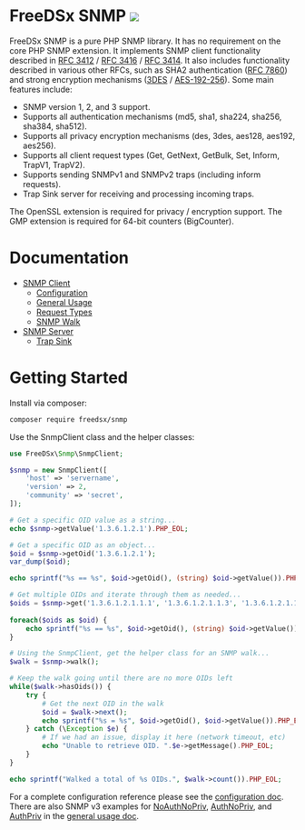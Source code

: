 # FreeDSx SNMP ![](https://github.com/FreeDSx/SNMP/workflows/Build/badge.svg)
FreeDSx SNMP is a pure PHP SNMP library. It has no requirement on the core PHP SNMP extension. It implements SNMP
client functionality described in [RFC 3412](https://tools.ietf.org/html/rfc3412) / [RFC 3416](https://tools.ietf.org/html/rfc3416) / [RFC 3414](https://tools.ietf.org/html/rfc3414).
It also includes functionality described in various other RFCs, such as SHA2 authentication ([RFC 7860](https://tools.ietf.org/html/rfc7860)) and strong encryption
mechanisms ([3DES](https://tools.ietf.org/html/draft-reeder-snmpv3-usm-3desede-00) / [AES-192-256](https://tools.ietf.org/html/draft-blumenthal-aes-usm-04)).
Some main features include:

* SNMP version 1, 2, and 3 support.
* Supports all authentication mechanisms (md5, sha1, sha224, sha256, sha384, sha512).
* Supports all privacy encryption mechanisms (des, 3des, aes128, aes192, aes256).
* Supports all client request types (Get, GetNext, GetBulk, Set, Inform, TrapV1, TrapV2).
* Supports sending SNMPv1 and SNMPv2 traps (including inform requests).
* Trap Sink server for receiving and processing incoming traps.

The OpenSSL extension is required for privacy / encryption support. The GMP extension is required for 64-bit counters (BigCounter).

# Documentation

* [SNMP Client](/docs/Client)
  * [Configuration](/docs/Client/Configuration.md)
  * [General Usage](/docs/Client/General-Usage.md)
  * [Request Types](/docs/Client/Request-Types.md)
  * [SNMP Walk](/docs/Client/SNMP-Walk.md)
* [SNMP Server](/docs/Server)
  * [Trap Sink](/docs/Server/Trap-Sink.md)

# Getting Started

Install via composer:

```bash
composer require freedsx/snmp
```

Use the SnmpClient class and the helper classes:

```php
use FreeDSx\Snmp\SnmpClient;

$snmp = new SnmpClient([
    'host' => 'servername',
    'version' => 2,
    'community' => 'secret',
]);

# Get a specific OID value as a string...
echo $snmp->getValue('1.3.6.1.2.1').PHP_EOL;

# Get a specific OID as an object...
$oid = $snmp->getOid('1.3.6.1.2.1');
var_dump($oid);

echo sprintf("%s == %s", $oid->getOid(), (string) $oid->getValue()).PHP_EOL;

# Get multiple OIDs and iterate through them as needed...
$oids = $snmp->get('1.3.6.1.2.1.1.1', '1.3.6.1.2.1.1.3', '1.3.6.1.2.1.1.5');
 
foreach($oids as $oid) {
    echo sprintf("%s == %s", $oid->getOid(), (string) $oid->getValue()).PHP_EOL;
}

# Using the SnmpClient, get the helper class for an SNMP walk...
$walk = $snmp->walk();

# Keep the walk going until there are no more OIDs left
while($walk->hasOids()) {
    try {
        # Get the next OID in the walk
        $oid = $walk->next();
        echo sprintf("%s = %s", $oid->getOid(), $oid->getValue()).PHP_EOL;
    } catch (\Exception $e) {
        # If we had an issue, display it here (network timeout, etc)
        echo "Unable to retrieve OID. ".$e->getMessage().PHP_EOL;
    }
}

echo sprintf("Walked a total of %s OIDs.", $walk->count()).PHP_EOL; 
```

For a complete configuration reference please see the [configuration doc](/docs/Client/Configuration.md). There are also
SNMP v3 examples for [NoAuthNoPriv](/docs/Client/General-Usage.md#noauthnopriv), [AuthNoPriv](/docs/Client/General-Usage.md#authnopriv), and [AuthPriv](/docs/Client/General-Usage.md#authpriv)
in the [general usage doc](/docs/Client/General-Usage.md).
